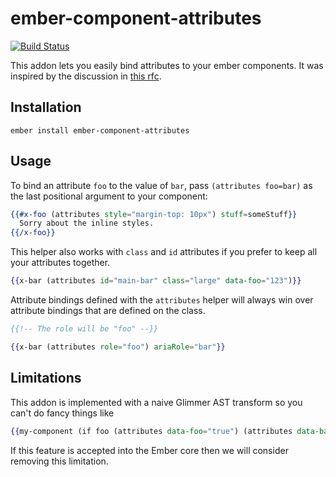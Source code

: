 # ember-component-attributes
[![Build Status](https://travis-ci.org/mmun/ember-component-attributes.svg?branch=master)](https://travis-ci.org/mmun/ember-component-attributes)

This addon lets you easily bind attributes to your ember components.
It was inspired by the discussion in [this rfc](https://github.com/emberjs/rfcs/pull/242).

## Installation

```
ember install ember-component-attributes
```

## Usage

To bind an attribute `foo` to the value of `bar`, pass `(attributes foo=bar)` as the last positional argument to your component:

```hbs
{{#x-foo (attributes style="margin-top: 10px") stuff=someStuff}}
  Sorry about the inline styles.
{{/x-foo}}
```

This helper also works with `class` and `id` attributes if you prefer to keep all your attributes together.

```hbs
{{x-bar (attributes id="main-bar" class="large" data-foo="123")}}
```

Attribute bindings defined with the `attributes` helper will always win over attribute bindings that are defined on the class.

```hbs
{{!-- The role will be "foo" --}}

{{x-bar (attributes role="foo") ariaRole="bar"}}
```

## Limitations

This addon is implemented with a naive Glimmer AST transform so you can't do fancy things like

```hbs
{{my-component (if foo (attributes data-foo="true") (attributes data-bar="true"))}}
```

If this feature is accepted into the Ember core then we will consider removing this limitation.

